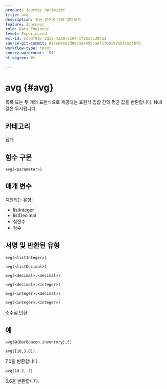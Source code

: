 ```yaml
---
product: journey optimizer
title: avg
description: 평균 함수에 대해 알아보기
feature: Journeys
role: Data Engineer
level: Experienced
exl-id: cc70f90c-2d12-42a0-829f-5f28c3c29cad
source-git-commit: d17e64e03d093a8a459caef2fb0197a5710dfb7d
workflow-type: tm+mt
source-wordcount: '51'
ht-degree: 0%

---
```


# avg {#avg}

목록 또는 두 개의 표현식으로 제공되는 표현식 집합 간의 평균 값을 반환합니다. Null 값은 무시됩니다.


## 카테고리

집계

## 함수 구문

`avg(<parameter>)`

## 매개 변수

지원되는 유형:

* listInteger
* listDecimal
* 십진수
* 정수

## 서명 및 반환된 유형

`avg(<listInteger>)`

`avg(<listDecimal>)`

`avg(<decimal>,<decimal>)`

`avg(<decimal>,<integer>)`

`avg(<integer>,<decimal>)`

`avg(<integer>,<integer>)`

소수점 반환

## 예

`avg(@{BarBeacon.inventory},5)`

`avg([10,3,8])`

7.0을 반환합니다.

`avg(10.2, 3)`

6.6을 반환합니다.
